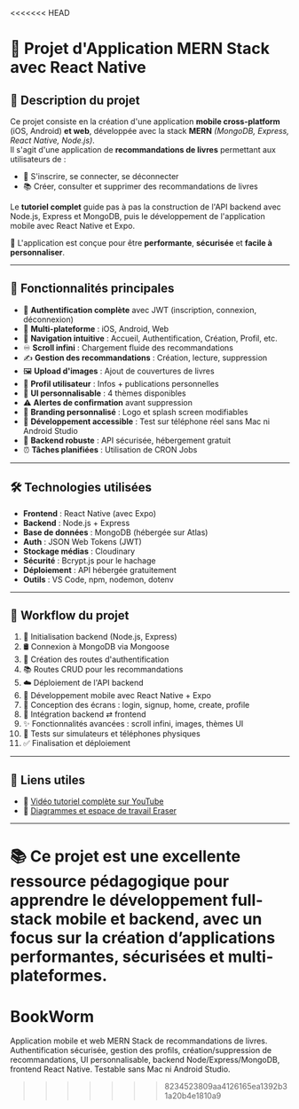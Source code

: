 <<<<<<< HEAD

# 📱 Projet d'Application MERN Stack avec React Native

## 📘 Description du projet

Ce projet consiste en la création d'une application **mobile cross-platform** (iOS, Android) **et web**, développée avec la stack **MERN** *(MongoDB, Express, React Native, Node.js)*.  
Il s'agit d'une application de **recommandations de livres** permettant aux utilisateurs de :

- 🔐 S'inscrire, se connecter, se déconnecter
- 📚 Créer, consulter et supprimer des recommandations de livres

Le **tutoriel complet** guide pas à pas la construction de l'API backend avec Node.js, Express et MongoDB, puis le développement de l'application mobile avec React Native et Expo.

🎯 L'application est conçue pour être **performante**, **sécurisée** et **facile à personnaliser**.

---

## 🚀 Fonctionnalités principales

- 🔐 **Authentification complète** avec JWT (inscription, connexion, déconnexion)
- 📱 **Multi-plateforme** : iOS, Android, Web
- 🧭 **Navigation intuitive** : Accueil, Authentification, Création, Profil, etc.
- ♾️ **Scroll infini** : Chargement fluide des recommandations
- ✍️ **Gestion des recommandations** : Création, lecture, suppression
- 🖼️ **Upload d'images** : Ajout de couvertures de livres
- 👤 **Profil utilisateur** : Infos + publications personnelles
- 🎨 **UI personnalisable** : 4 thèmes disponibles
- ⚠️ **Alertes de confirmation** avant suppression
- 🚀 **Branding personnalisé** : Logo et splash screen modifiables
- 📲 **Développement accessible** : Test sur téléphone réel sans Mac ni Android Studio
- 🧱 **Backend robuste** : API sécurisée, hébergement gratuit
- ⏰ **Tâches planifiées** : Utilisation de CRON Jobs

---

## 🛠️ Technologies utilisées

- **Frontend** : React Native (avec Expo)
- **Backend** : Node.js + Express
- **Base de données** : MongoDB (hébergée sur Atlas)
- **Auth** : JSON Web Tokens (JWT)
- **Stockage médias** : Cloudinary
- **Sécurité** : Bcrypt.js pour le hachage
- **Déploiement** : API hébergée gratuitement
- **Outils** : VS Code, npm, nodemon, dotenv

---

## 🧩 Workflow du projet

1. 🚧 Initialisation backend (Node.js, Express)
2. 🛢️ Connexion à MongoDB via Mongoose
3. 🔐 Création des routes d'authentification
4. 📚 Routes CRUD pour les recommandations
5. ☁️ Déploiement de l'API backend
6. 📱 Développement mobile avec React Native + Expo
7. 🧭 Conception des écrans : login, signup, home, create, profile
8. 🔌 Intégration backend ⇄ frontend
9. ✨ Fonctionnalités avancées : scroll infini, images, thèmes UI
10. 🧪 Tests sur simulateurs et téléphones physiques
11. ✅ Finalisation et déploiement

---

## 🔗 Liens utiles

- 🎥 [Vidéo tutoriel complète sur YouTube](https://youtu.be/o3IqOrXtxm8)
- 🧠 [Diagrammes et espace de travail Eraser](https://app.eraser.io/workspace/gTi3WBeKPaqVpuWAjedu)

---

📚 Ce projet est une **excellente ressource pédagogique** pour apprendre le développement **full-stack mobile** et **backend**, avec un focus sur la création d’applications **performantes**, **sécurisées** et **multi-plateformes**.
=======
# BookWorm
Application mobile et web MERN Stack de recommandations de livres. Authentification sécurisée, gestion des profils, création/suppression de recommandations, UI personnalisable, backend Node/Express/MongoDB, frontend React Native. Testable sans Mac ni Android Studio.
>>>>>>> 8234523809aa4126165ea1392b31a20b4e1810a9
